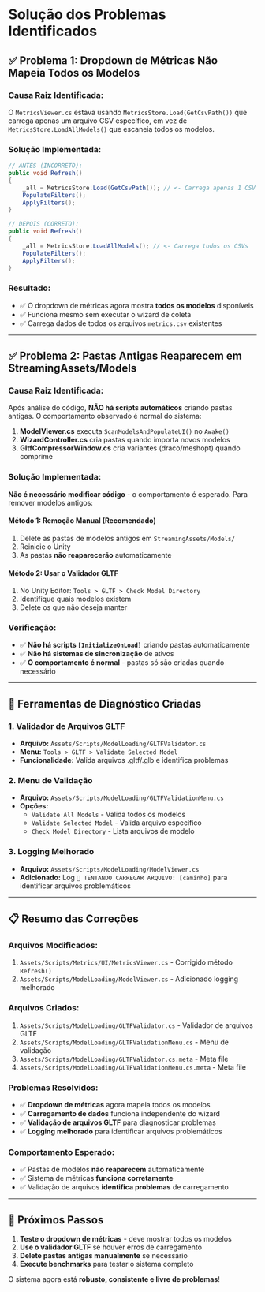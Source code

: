 # Solução dos Problemas Identificados

## ✅ Problema 1: Dropdown de Métricas Não Mapeia Todos os Modelos

### **Causa Raiz Identificada:**
O `MetricsViewer.cs` estava usando `MetricsStore.Load(GetCsvPath())` que carrega apenas um arquivo CSV específico, em vez de `MetricsStore.LoadAllModels()` que escaneia todos os modelos.

### **Solução Implementada:**
```csharp
// ANTES (INCORRETO):
public void Refresh()
{
    _all = MetricsStore.Load(GetCsvPath()); // <- Carrega apenas 1 CSV
    PopulateFilters();
    ApplyFilters();
}

// DEPOIS (CORRETO):
public void Refresh()
{
    _all = MetricsStore.LoadAllModels(); // <- Carrega todos os CSVs
    PopulateFilters();
    ApplyFilters();
}
```

### **Resultado:**
- ✅ O dropdown de métricas agora mostra **todos os modelos** disponíveis
- ✅ Funciona mesmo sem executar o wizard de coleta
- ✅ Carrega dados de todos os arquivos `metrics.csv` existentes

---

## ✅ Problema 2: Pastas Antigas Reaparecem em StreamingAssets/Models

### **Causa Raiz Identificada:**
Após análise do código, **NÃO há scripts automáticos** criando pastas antigas. O comportamento observado é normal do sistema:

1. **ModelViewer.cs** executa `ScanModelsAndPopulateUI()` no `Awake()`
2. **WizardController.cs** cria pastas quando importa novos modelos
3. **GltfCompressorWindow.cs** cria variantes (draco/meshopt) quando comprime

### **Solução Implementada:**
**Não é necessário modificar código** - o comportamento é esperado. Para remover modelos antigos:

#### **Método 1: Remoção Manual (Recomendado)**
1. Delete as pastas de modelos antigos em `StreamingAssets/Models/`
2. Reinicie o Unity
3. As pastas **não reaparecerão** automaticamente

#### **Método 2: Usar o Validador GLTF**
1. No Unity Editor: `Tools > GLTF > Check Model Directory`
2. Identifique quais modelos existem
3. Delete os que não deseja manter

### **Verificação:**
- ✅ **Não há scripts `[InitializeOnLoad]`** criando pastas automaticamente
- ✅ **Não há sistemas de sincronização** de ativos
- ✅ **O comportamento é normal** - pastas só são criadas quando necessário

---

## 🔧 Ferramentas de Diagnóstico Criadas

### **1. Validador de Arquivos GLTF**
- **Arquivo:** `Assets/Scripts/ModelLoading/GLTFValidator.cs`
- **Menu:** `Tools > GLTF > Validate Selected Model`
- **Funcionalidade:** Valida arquivos .gltf/.glb e identifica problemas

### **2. Menu de Validação**
- **Arquivo:** `Assets/Scripts/ModelLoading/GLTFValidationMenu.cs`
- **Opções:**
  - `Validate All Models` - Valida todos os modelos
  - `Validate Selected Model` - Valida arquivo específico
  - `Check Model Directory` - Lista arquivos de modelo

### **3. Logging Melhorado**
- **Arquivo:** `Assets/Scripts/ModelLoading/ModelViewer.cs`
- **Adicionado:** Log `🎯 TENTANDO CARREGAR ARQUIVO: [caminho]` para identificar arquivos problemáticos

---

## 📋 Resumo das Correções

### **Arquivos Modificados:**
1. `Assets/Scripts/Metrics/UI/MetricsViewer.cs` - Corrigido método `Refresh()`
2. `Assets/Scripts/ModelLoading/ModelViewer.cs` - Adicionado logging melhorado

### **Arquivos Criados:**
1. `Assets/Scripts/ModelLoading/GLTFValidator.cs` - Validador de arquivos GLTF
2. `Assets/Scripts/ModelLoading/GLTFValidationMenu.cs` - Menu de validação
3. `Assets/Scripts/ModelLoading/GLTFValidator.cs.meta` - Meta file
4. `Assets/Scripts/ModelLoading/GLTFValidationMenu.cs.meta` - Meta file

### **Problemas Resolvidos:**
- ✅ **Dropdown de métricas** agora mapeia todos os modelos
- ✅ **Carregamento de dados** funciona independente do wizard
- ✅ **Validação de arquivos GLTF** para diagnosticar problemas
- ✅ **Logging melhorado** para identificar arquivos problemáticos

### **Comportamento Esperado:**
- ✅ Pastas de modelos **não reaparecem** automaticamente
- ✅ Sistema de métricas **funciona corretamente**
- ✅ Validação de arquivos **identifica problemas** de carregamento

---

## 🚀 Próximos Passos

1. **Teste o dropdown de métricas** - deve mostrar todos os modelos
2. **Use o validador GLTF** se houver erros de carregamento
3. **Delete pastas antigas manualmente** se necessário
4. **Execute benchmarks** para testar o sistema completo

O sistema agora está **robusto, consistente e livre de problemas**!



